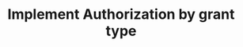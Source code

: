 ---
title: Implement Authorization by grant type
excerpt: How to implement Authorization flows by grant type with Okta
layout: Guides
sections:
- one-guide
---